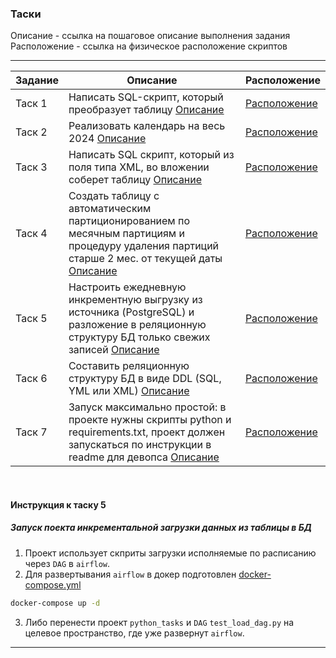 ### Таски
Описание - ссылка на пошаговое описание выполнения задания \
Расположение - ссылка на физическое расположение скриптов 

<hr>

| Задание | Описание | Расположение |
|---------|----------|--------------|
| Таск 1  | Написать SQL-скрипт, который преобразует таблицу [Описание](https://github.com/SolonnikovDV/mvTest/blob/master/sql_tasks/task_1.md) |[Расположение](https://github.com/SolonnikovDV/mvTest/tree/master/sql_tasks)  |
| Таск 2  | Реализовать календарь на весь 2024 [Описание](https://github.com/SolonnikovDV/mvTest/blob/master/sql_tasks/task_2.md) |[Расположение](https://github.com/SolonnikovDV/mvTest/tree/master/sql_tasks)  |
| Таск 3  | Написать SQL скрипт, который из поля типа XML, во вложении соберет таблицу [Описание](https://github.com/SolonnikovDV/mvTest/blob/master/sql_tasks/task_3.md)|[Расположение](https://github.com/SolonnikovDV/mvTest/tree/master/sql_tasks)  |
| Таск 4  | Создать таблицу с автоматическим партиционированием по месячным партициям и процедуру удаления партиций старше 2 мес. от текущей даты [Описание](https://github.com/SolonnikovDV/mvTest/blob/master/sql_tasks/task_4/task_4.md) |[Расположение](https://github.com/SolonnikovDV/mvTest/tree/master/sql_tasks)  |
| Таск 5  | Настроить ежедневную инкрементную выгрузку из источника (PostgreSQL) и разложение в реляционную структуру БД только свежих записей [Описание](https://github.com/SolonnikovDV/mvTest/blob/master/dags/python_tasks/task_5.md) |[Расположение](https://github.com/SolonnikovDV/mvTest/tree/master/dags/python_tasks)  |
| Таск 6  | Составить реляционную структуру БД в виде DDL (SQL, YML или XML) [Описание](https://github.com/SolonnikovDV/mvTest/blob/master/dags/python_tasks/task_6.xml)|[Расположение](https://github.com/SolonnikovDV/mvTest/tree/master/dags/python_tasks)  |
| Таск 7  | Запуск максимально простой: в проекте нужны скрипты python и requirements.txt, проект должен запускаться по инструкции в readme для девопса [Описание](https://github.com/SolonnikovDV/mvTest/blob/master/csv_dowload/task_7.md)|[Расположение](https://github.com/SolonnikovDV/mvTest/tree/master/csv_dowload)  |

<br> 

#### Инструкция к таску 5 
##### Запуск поекта инкрементальной загрузки данных из таблицы в БД
1. Проект использует скприты загрузки исполняемые по расписанию через `DAG` в `airflow`.
2. Для развертывания `airflow`  в докер подготовлен [docker-compose.yml](https://github.com/SolonnikovDV/mvTest/blob/master/docker-compose.yaml)

```bash
docker-compose up -d
```
3. Либо перенести проект `python_tasks` и `DAG` `test_load_dag.py` на целевое пространство, где уже развернут `airflow`.
<hr>
